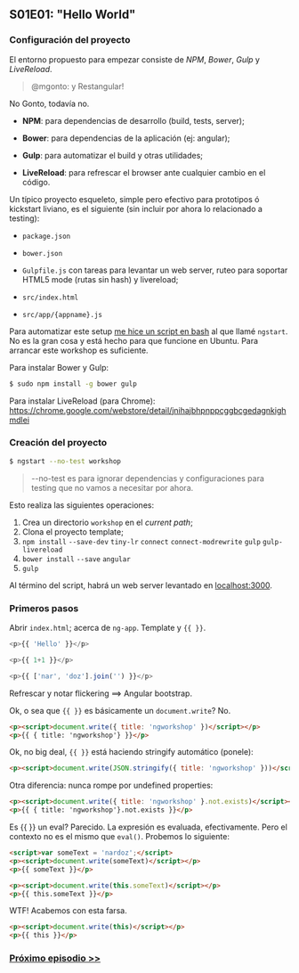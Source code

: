 ## S01E01: "Hello World" ##

### Configuración del proyecto ###

El entorno propuesto para empezar consiste de *NPM*, *Bower*, *Gulp* y *LiveReload*.

> @mgonto: y Restangular!

No Gonto, todavía no.

* **NPM**:
para dependencias de desarrollo (build, tests, server);

* **Bower**:
para dependencias de la aplicación (ej: angular);

* **Gulp**:
para automatizar el build y otras utilidades;

* **LiveReload**:
para refrescar el browser ante cualquier cambio en el código.

Un típico proyecto esqueleto, simple pero efectivo para prototipos ó kickstart liviano, es el siguiente (sin incluir por ahora lo relacionado a testing):

* `package.json`

* `bower.json`

* `Gulpfile.js` con tareas para levantar un web server, ruteo para soportar HTML5 mode (rutas sin hash) y livereload;

* `src/index.html`

* `src/app/{appname}.js`

Para automatizar este setup [me hice un script en bash](https://github.com/luisfarzati/ngstart) al que llamé `ngstart`. No es la gran cosa y está hecho para que funcione en Ubuntu. Para arrancar este workshop es suficiente.

Para instalar Bower y Gulp:

```sh
$ sudo npm install -g bower gulp
```

Para instalar LiveReload (para Chrome): https://chrome.google.com/webstore/detail/jnihajbhpnppcggbcgedagnkighmdlei


### Creación del proyecto ###
```sh
$ ngstart --no-test workshop
```

> --no-test es para ignorar dependencias y configuraciones para testing que no vamos a necesitar por ahora.


Esto realiza las siguientes operaciones:

1. Crea un directorio `workshop` en el *current path*;
2. Clona el proyecto template;
3. `npm install` `--save-dev` `tiny-lr` `connect` `connect-modrewrite` `gulp` `gulp-livereload`
4. `bower install` `--save` `angular`
5. `gulp`

Al término del script, habrá un web server levantado en [localhost:3000](http://localhost:3000).


### Primeros pasos

Abrir `index.html`; acerca de `ng-app`. Template y `{{ }}`.

```js
<p>{{ 'Hello' }}</p>
```

```js
<p>{{ 1+1 }}</p>
```

```js
<p>{{ ['nar', 'doz'].join('') }}</p>
```

Refrescar y notar flickering ==> Angular bootstrap.

Ok, o sea que `{{ }}` es básicamente un `document.write`? No.

```html
<p><script>document.write({ title: 'ngworkshop' })</script></p>
<p>{{ { title: 'ngworkshop'} }}</p>
```

Ok, no big deal, `{{ }}` está haciendo stringify automático (ponele):

```html
<p><script>document.write(JSON.stringify({ title: 'ngworkshop' }))</script></p>
```

Otra diferencia: nunca rompe por undefined properties:

```html
<p><script>document.write({ title: 'ngworkshop' }.not.exists)</script></p>
<p>{{ { title: 'ngworkshop'}.not.exists }}</p>
```

Es {{ }} un eval? Parecido. La expresión es evaluada, efectivamente. Pero el contexto no es el mismo que `eval()`. Probemos lo siguiente:

```html
<script>var someText = 'nardoz';</script>
<p><script>document.write(someText)</script></p>
<p>{{ someText }}</p>
```

```html
<p><script>document.write(this.someText)</script></p>
<p>{{ this.someText }}</p>
```

WTF! Acabemos con esta farsa.

```html
<p><script>document.write(this)</script></p>
<p>{{ this }}</p>
```

### [Próximo episodio >>](https://github.com/Nardoz/ngworkshop/tree/master/src/s01e02)
